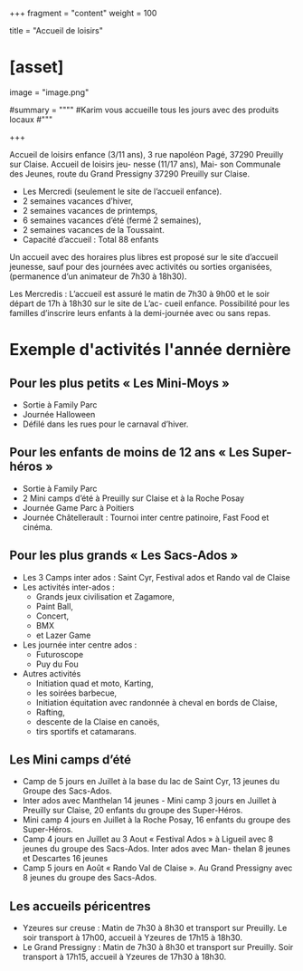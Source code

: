 +++
fragment = "content"
weight = 100

title = "Accueil de loisirs"
# [asset]
image = "image.png"
  
#summary = """"
#Karim vous accueille tous les jours avec des produits locaux
#"""

+++

Accueil de loisirs enfance (3/11 ans), 3 rue napoléon Pagé, 37290 Preuilly sur Claise. Accueil de loisirs jeu- nesse (11/17 ans), Mai- son Communale des
Jeunes, route du Grand Pressigny 37290 Preuilly sur Claise.

* Les Mercredi (seulement le site de l’accueil enfance).
* 2 semaines vacances d’hiver,
* 2 semaines vacances de printemps,
* 6 semaines vacances d’été (fermé 2 semaines),
* 2 semaines vacances de la Toussaint.
* Capacité d’accueil : Total 88 enfants

Un accueil avec des horaires plus libres est proposé sur le site d’accueil jeunesse, sauf pour 
des journées avec activités ou sorties organisées, (permanence d’un animateur de 7h30 à 18h30).

Les Mercredis : L’accueil est assuré le matin de 7h30 à 9h00 et le soir départ de 17h à 18h30 
sur le site de L’ac- cueil enfance. Possibilité pour les familles d’inscrire leurs enfants à 
la demi-journée avec ou sans repas.

# Exemple d'activités l'année dernière

## Pour les plus petits « Les Mini-Moys »

* Sortie à Family Parc 
* Journée Halloween 
* Défilé dans les rues pour le carnaval d’hiver.

## Pour les enfants de moins de 12 ans « Les Super-héros »

* Sortie à Family Parc
* 2 Mini camps d’été à Preuilly sur Claise et à la Roche Posay
* Journée Game Parc à Poitiers
* Journée Châtellerault : Tournoi inter centre patinoire, Fast Food et cinéma.

## Pour les plus grands « Les Sacs-Ados »

* Les 3 Camps inter ados : Saint Cyr, Festival ados et Rando val de Claise
* Les activités inter-ados : 
    * Grands jeux civilisation et Zagamore, 
    * Paint Ball, 
    * Concert, 
    * BMX 
    * et Lazer Game
* Les journée inter centre ados : 
    * Futuroscope
    * Puy du Fou
* Autres activités 
    * Initiation quad et moto, Karting, 
    * les soirées barbecue, 
    * Initiation équitation avec randonnée à cheval en bords de Claise, 
    * Rafting, 
    * descente de la Claise en canoës, 
    * tirs sportifs et catamarans. 
    
## Les Mini camps d’été

* Camp de 5 jours en Juillet à la base du lac de Saint Cyr, 13 jeunes du Groupe des Sacs-Ados.
* Inter ados avec Manthelan 14 jeunes - Mini camp 3 jours en Juillet à Preuilly sur Claise, 
20 enfants du groupe des Super-Héros.
* Mini camp 4 jours en Juillet à la Roche Posay, 16 enfants du groupe des Super-Héros.
* Camp 4 jours en Juillet au 3 Aout « Festival Ados » à Ligueil avec 8 jeunes du groupe 
des Sacs-Ados. Inter ados avec Man- thelan 8 jeunes et Descartes 16 jeunes 
* Camp 5 jours en Août « Rando Val de Claise ». Au Grand Pressigny avec 8 jeunes du groupe 
des Sacs-Ados.

## Les accueils péricentres

* Yzeures sur creuse : Matin de 7h30 à 8h30 et transport sur Preuilly. Le soir transport à 
17h00, accueil à Yzeures de 17h15 à 18h30.
* Le Grand Pressigny : Matin de 7h30 à 8h30 et transport sur Preuilly. Soir transport à 
17h15, accueil à Yzeures de 17h30 à 18h30. 
